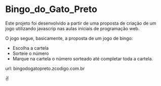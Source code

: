 # Bingo_do_Gato_Preto

Este projeto foi desenvolvido a partir de uma proposta de criação de um jogo utilizando javascrip nas aulas iniciais de programação web.

O jogo segue, basicamente, a proposta de um jogo de bingo:

- Escolha a cartela
- Sorteie o número
- Marque na cartela o número sorteado até completar toda a cartela.

url: bingodogatopreto.zcodigo.com.br

✌
  

